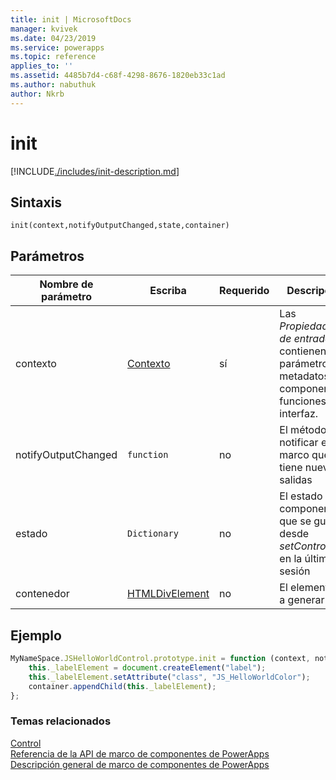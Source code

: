 ```yaml
---
title: init | MicrosoftDocs
manager: kvivek
ms.date: 04/23/2019
ms.service: powerapps
ms.topic: reference
applies_to: ''
ms.assetid: 4485b7d4-c68f-4298-8676-1820eb33c1ad
ms.author: nabuthuk
author: Nkrb
---
```

# <a name="init"></a>init

[!INCLUDE[./includes/init-description.md](./includes/init-description.md)]

## <a name="syntax"></a>Sintaxis

`init(context,notifyOutputChanged,state,container)`

## <a name="parameters"></a>Parámetros

| Nombre de parámetro|Escriba|Requerido|Descripción|
| ------------- |----|--------|-----------|
|contexto|[Contexto](../context.md)|sí|Las *Propiedades de entrada* que contienen los parámetros, metadatos de componentes y funciones de la interfaz.|
|notifyOutputChanged|`function`|no|El método para notificar el marco que tiene nuevas salidas|
|estado|`Dictionary`|no|El estado del componente que se guarda desde *setControlState* en la última sesión|
|contenedor|[HTMLDivElement](https://developer.mozilla.org/docs/Web/API/HTMLDivElement)|no|El elemento div a generar|

## <a name="example"></a>Ejemplo

```JavaScript
MyNameSpace.JSHelloWorldControl.prototype.init = function (context, notifyOutputChanged, state, container) {
    this._labelElement = document.createElement("label");
    this._labelElement.setAttribute("class", "JS_HelloWorldColor");
    container.appendChild(this._labelElement);
};
```

### <a name="related-topics"></a>Temas relacionados

[Control](../control.md)<br/>
[Referencia de la API de marco de componentes de PowerApps](../../reference/index.md)<br/>
[Descripción general de marco de componentes de PowerApps](../../overview.md)
